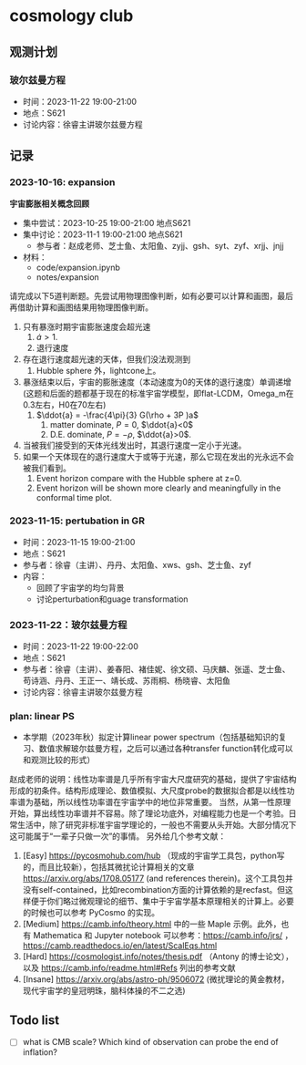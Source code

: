# cosmology club


## 观测计划

### 玻尔兹曼方程

- 时间：2023-11-22 19:00-21:00 
- 地点：S621
- 讨论内容：徐睿主讲玻尔兹曼方程


## 记录

### 2023-10-16: expansion

**宇宙膨胀相关概念回顾**
- 集中尝试：2023-10-25 19:00-21:00 地点S621
- 集中讨论：2023-11-1 19:00-21:00 地点S621
  - 参与者：赵成老师、芝士鱼、太阳鱼、zyjj、gsh、syt、zyf、xrjj、jnjj
- 材料：
  - code/expansion.ipynb
  - notes/expansion

请完成以下5道判断题。先尝试用物理图像判断，如有必要可以计算和画图，最后再借助计算和画图结果用物理图像判断。
1. 只有暴涨时期宇宙膨胀速度会超光速
   1. $\dot{a} >1$. 
   2. 退行速度
2. 存在退行速度超光速的天体，但我们没法观测到
   1. Hubble sphere 外，lightcone上。
3. 暴涨结束以后，宇宙的膨胀速度（本动速度为0的天体的退行速度）单调递增 (这题和后面的题都基于现在的标准宇宙学模型，即flat-LCDM，Omega_m在0.3左右，H0在70左右)
   1. $\ddot{a} = -\frac{4\pi}{3} G(\rho + 3P )a$
      1. matter dominate, $P=0$, $\ddot{a}<0$
      2. D.E. dominate, $P=-\rho$, $\ddot{a}>0$. 
4. 当被我们接受到的天体光线发出时，其退行速度一定小于光速。
5. 如果一个天体现在的退行速度大于或等于光速，那么它现在发出的光永远不会被我们看到。
   1. Event horizon compare with the Hubble sphere at z=0.
   2. Event horizon will be shown more clearly and meaningfully in the conformal time plot.

### 2023-11-15: pertubation in GR

- 时间：2023-11-15 19:00-21:00 
- 地点：S621
- 参与者：徐睿（主讲）、丹丹、太阳鱼、xws、gsh、芝士鱼、zyf
- 内容：
  - 回顾了宇宙学的均匀背景
  - 讨论perturbation和guage transformation

### 2023-11-22：玻尔兹曼方程

- 时间：2023-11-22 19:00-22:00 
- 地点：S621
- 参与者：徐睿（主讲）、姜春阳、褚佳妮、徐文硕、马庆麟、张遥、芝士鱼、苟诗涵、丹丹、王正一、靖长成、苏雨桐、杨晓睿、太阳鱼
- 讨论内容：徐睿主讲玻尔兹曼方程


### plan: linear PS

- 本学期（2023年秋）拟定计算linear power spectrum（包括基础知识的复习、数值求解玻尔兹曼方程，之后可以通过各种transfer function转化成可以和观测比较的形式）

赵成老师的说明：线性功率谱是几乎所有宇宙大尺度研究的基础，提供了宇宙结构形成的初条件。结构形成理论、数值模拟、大尺度probe的数据拟合都是以线性功率谱为基础，所以线性功率谱在宇宙学中的地位非常重要。
当然，从第一性原理开始，算出线性功率谱并不容易。除了理论功底外，对编程能力也是一个考验。日常生活中，除了研究非标准宇宙学理论的，一般也不需要从头开始。大部分情况下这可能属于“一辈子只做一次”的事情。
另外给几个参考文献：
1. [Easy] https://pycosmohub.com/hub （现成的宇宙学工具包，python写的，而且比较新），包括其微扰论计算相关的文章 https://arxiv.org/abs/1708.05177 (and references therein)。这个工具包并没有self-contained，比如recombination方面的计算依赖的是recfast。但这样便于你们略过微观理论的细节、集中于宇宙学基本原理相关的计算上。必要的时候也可以参考 PyCosmo 的实现。
2. [Medium] https://camb.info/theory.html 中的一些 Maple 示例。此外，也有 Mathematica 和 Jupyter notebook 可以参考：https://camb.info/jrs/ ， https://camb.readthedocs.io/en/latest/ScalEqs.html
3. [Hard] https://cosmologist.info/notes/thesis.pdf （Antony 的博士论文），以及 https://camb.info/readme.html#Refs 列出的参考文献
4. [Insane] https://arxiv.org/abs/astro-ph/9506072 (微扰理论的黄金教材，现代宇宙学的皇冠明珠，脑科体操的不二之选)



## Todo list 

- [ ] what is CMB scale? Which kind of observation can probe the end of inflation?